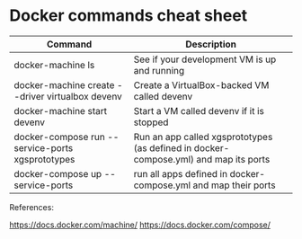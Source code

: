 # Docker commands cheat sheet

Command | Description
--- | ---
docker-machine ls | See if your development VM is up and running
docker-machine create --driver virtualbox devenv | Create a VirtualBox-backed VM called devenv
docker-machine start devenv | Start a VM called devenv if it is stopped
docker-compose run --service-ports xgsprototypes | Run an app called xgsprototypes (as defined in docker-compose.yml) and map its ports
docker-compose up --service-ports | run all apps defined in docker-compose.yml and map their ports

References:

https://docs.docker.com/machine/
https://docs.docker.com/compose/

